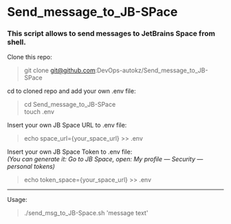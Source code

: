 # Send_message_to_JB-SPace
### This script allows to send messages to JetBrains Space from shell.

Clone this repo:
>git clone git@github.com:DevOps-autokz/Send_message_to_JB-SPace

cd to cloned repo and add your own .env file:
>cd Send_message_to_JB-SPace \
>touch .env

Insert your own JB Space URL to .env file:
>echo space_url={your_space_url} >> .env

Insert your own JB Space Token to .env file: \
_(You can generate it: Go to JB Space, open: My profile — Security — personal tokens)_
>echo token_space={your_space_url} >> .env

---

Usage:
>./send_msg_to_JB-Space.sh 'message text'
